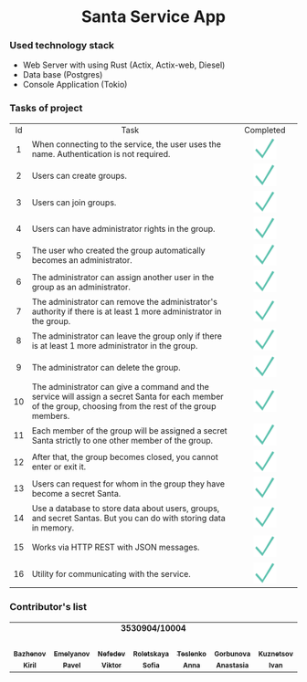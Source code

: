 

<h1 align="center"> Santa Service App</h1>

### Used technology stack
* Web Server with using Rust (Actix, Actix-web, Diesel)
* Data base (Postgres)
* Console Application (Tokio)

### Tasks of project
<table>
<tr>
    <td align="center">Id</td>
    <td align="center">Task</td>
    <td align="center">Completed</td>
</tr>
<tr>
    <td align="center">1</td>
    <td>When connecting to the service, the user uses the name. Authentication is not required.</td>
    <td style="color:#00FF00;" width="100px" align="center"><img src="images/Selected.svg" width="40px" alt=""/><br /></td>
</tr>
<tr>
    <td align="center">2</td>
    <td>Users can create groups.</td>
    <td style="color:#00FF00;" width="100px" align="center"><img src="images/Selected.svg" width="40px" alt=""/><br /></td>
</tr>
<tr>
    <td align="center">3</td>
    <td>Users can join groups.</td>
    <td style="color:#00FF00;" width="100px" align="center"><img src="images/Selected.svg" width="40px" alt=""/><br /></td>
</tr>
<tr>
    <td align="center">4</td>
    <td>Users can have administrator rights in the group.
    </td>
    <td style="color:#00FF00;" width="100px" align="center"><img src="images/Selected.svg" width="40px" alt=""/><br /></td>
</tr>
<tr>
    <td align="center">5</td>
    <td>The user who created the group automatically becomes an administrator.</td>
    <td style="color:#00FF00;" width="100px" align="center"><img src="images/Selected.svg" width="40px" alt=""/><br /></td>
</tr>
<tr>
    <td align="center">6</td>
    <td>The administrator can assign another user in the group as an administrator.</td>
    <td style="color:#00FF00;" width="100px" align="center"><img src="images/Selected.svg" width="40px" alt=""/><br /></td>
</tr>
<tr>
    <td align="center">7</td>
    <td>The administrator can remove the administrator's authority if there is at least 1 more administrator in the group.</td>
    <td style="color:#00FF00;" width="100px" align="center"><img src="images/Selected.svg" width="40px" alt=""/><br /></td>
</tr>
<tr>
    <td align="center">8</td>
    <td>The administrator can leave the group only if there is at least 1 more administrator in the group.</td>
    <td style="color:#00FF00;" width="100px" align="center"><img src="images/Selected.svg" width="40px" alt=""/><br /></td>
</tr>
<tr>
    <td align="center">9</td>
    <td>The administrator can delete the group.</td>
    <td style="color:#00FF00;" width="100px" align="center"><img src="images/Selected.svg" width="40px" alt=""/><br /></td>
</tr>
<tr>
    <td align="center">10</td>
    <td>The administrator can give a command and the service will assign a secret Santa for each member of the group, choosing from the rest of the group members.</td>
    <td style="color:#00FF00;" width="100px" align="center"><img src="images/Selected.svg" width="40px" alt=""/><br /></td>
</tr>
<tr>
    <td align="center">11</td>
    <td>Each member of the group will be assigned a secret Santa strictly to one other member of the group.</td>
    <td style="color:#00FF00;" width="100px" align="center"><img src="images/Selected.svg" width="40px" alt=""/><br /></td>
</tr>
<tr>
    <td align="center">12</td>
    <td>After that, the group becomes closed, you cannot enter or exit it.</td>
    <td style="color:#00FF00;" width="100px" align="center"><img src="images/Selected.svg" width="40px" alt=""/><br /></td>
</tr>
<tr>
    <td align="center">13</td>
    <td>Users can request for whom in the group they have become a secret Santa.</td>
    <td style="color:#00FF00;" width="100px" align="center"><img src="images/Selected.svg" width="40px" alt=""/><br /></td>
</tr>
<tr>
    <td align="center">14</td>
    <td>Use a database to store data about users, groups, and secret Santas. But you can do with storing data in memory.</td>
    <td style="color:#00FF00;" width="100px" align="center"><img src="images/Selected.svg" width="40px" alt=""/><br /></td>
</tr>
<tr>
    <td align="center">15</td>
    <td>Works via HTTP REST with JSON messages.</td>
    <td style="color:#00FF00;" width="100px" align="center"><img src="images/Selected.svg" width="40px" alt=""/><br /></td>
</tr>
<tr>
    <td align="center">16</td>
    <td>Utility for communicating with the service.</td>
    <td style="color:#00FF00;" width="100px" align="center"><img src="images/Selected.svg" width="40px" alt=""/><br /></td>
</tr>
</table>

### Contributor's list  ###
<table>
    <tr><td colspan="7" align="center"><b>3530904/10004<b></td></tr>
  <tr>
    <td align="center"><a href="https://github.com/Kirill06344"><img src="https://avatars.githubusercontent.com/u/67016214?v=4" width="100px" alt=""/><br /><sub><b>Bazhenov Kiril </b></sub></a><br />
    <td align="center"><a href="https://github.com/llav3ji2019"><img src="https://avatars.githubusercontent.com/u/56979109?v=4" width="100px" alt=""/><br /><sub><b>Emelyanov Pavel</b></sub></a><br />
    <td align="center"><a href="https://github.com/Koteron"><img src="https://avatars.githubusercontent.com/u/121894826?v=4" width="100px" alt=""/><br /><sub><b>Nefedev Viktor</b></sub></a><br/>
    <td align="center"><a href="https://github.com/sonix14"><img src="https://avatars.githubusercontent.com/u/117933964?v=4" width="100px" alt=""/><br /><sub><b>Roletskaya Sofia</b></sub></a><br />
    <td align="center"><a href="https://github.com/anutatesl"><img src="https://avatars.githubusercontent.com/u/121693400?v=4" width="100px" alt=""/><br /><sub><b>Teslenko Anna</b></sub></a><br />
    <td align="center"><a href="https://github.com/isAnastasia"><img src="https://avatars.githubusercontent.com/u/121755328?v=4" width="100px" alt=""/><br /><sub><b>Gorbunova Anastasia</b></sub></a><br />
    <td align="center"><a href="https://github.com/vano03voin"><img src="https://avatars.githubusercontent.com/u/90224456?v=4" width="100px" alt=""/><br /><sub><b>Kuznetsov Ivan</b></sub></a><br />
    <td align="center"><a href="https://github.com/erdemist1"><img src="https://avatars.githubusercontent.com/u/122188009?v=4" width="100px" alt=""/><br /><sub><b>Istaev Erdem</b></sub></a><br />
  </tr>
</table>

  
